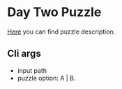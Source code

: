 # Day Two Puzzle

[Here](https://adventofcode.com/2022/day/2) you can find puzzle description.

## Cli args
* input path
* puzzle option: A | B.
